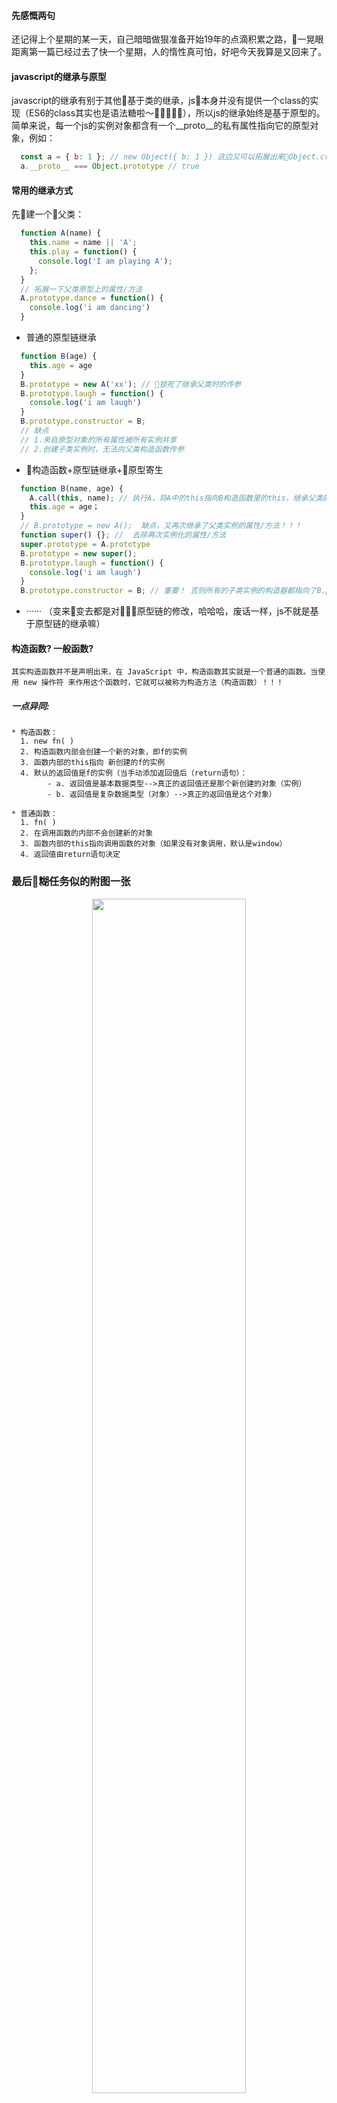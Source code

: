 #### 先感慨两句
  还记得上个星期的某一天，自己暗暗做狠准备开始19年的点滴积累之路，一晃眼距离第一篇已经过去了快一个星期，人的惰性真可怕，好吧今天我算是又回来了。

#### javascript的继承与原型
  javascript的继承有别于其他基于类的继承，js本身并没有提供一个class的实现（ES6的class其实也是语法糖啦～），所以js的继承始终是基于原型的。
  简单来说，每一个js的实例对象都含有一个__proto__的私有属性指向它的原型对象，例如：

```javascript
  const a = { b: 1 }; // new Object({ b: 1 }) 这边又可以拓展出来Object.create()的区别， 先不说。
  a.__proto__ === Object.prototype // true
```
#### 常用的继承方式
先建一个父类：
````javascript
  function A(name) {
    this.name = name || 'A';
    this.play = function() {
      console.log('I am playing A');
    };
  }
  // 拓展一下父类原型上的属性/方法
  A.prototype.dance = function() {
    console.log('i am dancing')
  }
````
  * 普通的原型链继承
  ````javascript
    function B(age) {
      this.age = age
    }
    B.prototype = new A('xx'); // 锁死了继承父类时的传参
    B.prototype.laugh = function() {
      console.log('i am laugh')
    }
    B.prototype.constructor = B;
    // 缺点
    // 1.来自原型对象的所有属性被所有实例共享
    // 2.创建子类实例时，无法向父类构造函数传参
  ````
  * 构造函数+原型链继承+原型寄生
  ````javascript
    function B(name, age) {
      A.call(this, name); // 执行A，将A中的this指向B构造函数里的this，继承父类的实例属性/方法
      this.age = age；
    }
    // B.prototype = new A();  缺点，又再次继承了父类实例的属性/方法！！！
    function super() {}; //  去除再次实例化的属性/方法
    super.prototype = A.prototype
    B.prototype = new super();
    B.prototype.laugh = function() {
      console.log('i am laugh')
    }
    B.prototype.constructor = B; // 重要！ 否则所有的子类实例的构造器都指向了B.prototype的constructor
  ````
  * ······ （变来变去都是对原型链的修改，哈哈哈，废话一样，js不就是基于原型链的继承嘛）

#### 构造函数? 一般函数?
`其实构造函数并不是声明出来，在 JavaScript 中，构造函数其实就是一个普通的函数。当使用 new 操作符 来作用这个函数时，它就可以被称为构造方法（构造函数）！！！`

##### 一点异同:

    * 构造函数：
      1. new fn( )
      2. 构造函数内部会创建一个新的对象，即f的实例
      3. 函数内部的this指向 新创建的f的实例
      4. 默认的返回值是f的实例（当手动添加返回值后（return语句）：
            - a. 返回值是基本数据类型-->真正的返回值还是那个新创建的对象（实例）
            - b. 返回值是复杂数据类型（对象）-->真正的返回值是这个对象）

    * 普通函数：
      1. fn( )
      2. 在调用函数的内部不会创建新的对象
      3. 函数内部的this指向调用函数的对象（如果没有对象调用，默认是window）
      4. 返回值由return语句决定

### 最后糊任务似的附图一张
<div align=center>
  <img src="https://timgsa.baidu.com/timg?image&quality=80&size=b9999_10000&sec=1548103712907&di=4744e4e53cbeff1a86be646ea1cf1b0a&imgtype=jpg&src=http%3A%2F%2Fimg2.imgtn.bdimg.com%2Fit%2Fu%3D1572224787%2C1235906205%26fm%3D214%26gp%3D0.jpg" width="70%" height="70%" align=center />
</div>
